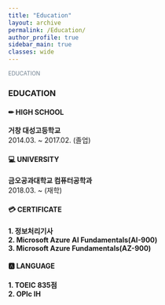 ```yaml
---
title: "Education"
layout: archive
permalink: /Education/
author_profile: true
sidebar_main: true
classes: wide
---
```


<span style="color:SlateGray; font-size:80%">EDUCATION</span><br>

###  EDUCATION



#### ✏&nbsp;HIGH SCHOOL

**거창 대성고등학교**<br>2014.03. ~ 2017.02. (졸업)



#### 💻&nbsp;UNIVERSITY

**금오공과대학교 컴퓨터공학과**<br>2018.03. ~ (재학)


#### 💳&nbsp;CERTIFICATE

**1. 정보처리기사**<br/>
**2. Microsoft Azure AI Fundamentals(AI-900)**<br/>
**3. Microsoft Azure Fundamentals(AZ-900)**<br/>

#### 🅰&nbsp;LANGUAGE

**1. TOEIC 835점**<br/>
**2. OPIc IH**
